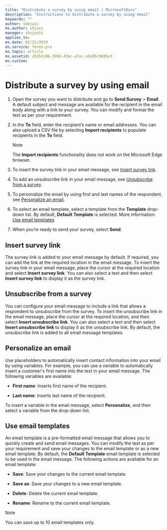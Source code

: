 ```yaml
---
title: "Distribute a survey by using email | MicrosoftDocs"
description: "Instructions to distribute a survey by using email"
keywords: ""
author: sbmjais
ms.author: shjais
manager: shujoshi
applies_to: 
ms.date: 02/21/2019
ms.service: forms-pro
ms.topic: article
ms.assetid: c5d53c06-299d-43bc-a7ac-e6185c9695e3
ms.custom: 
---
```

# Distribute a survey by using email

1.  Open the survey you want to distribute and go to **Send Survey** &gt; **Email**. A default subject and message are available for the recipient in the email body along with a link to your survey. You can modify and format the text as per your requirement.

2.  In the **To** field, enter the recipient’s name or email addresses. You can also upload a CSV file by selecting **Import recipients** to populate recipients in the **To** field.

    > [!NOTE]
    > The **Import recipients** functionality does not work on the Microsoft Edge browser.

3.  To insert the survey link in your email message, see [Insert survey link](#insert-survey-link).  

4.  To add an unsubscribe link in your email message, see [Unsubscribe from a survey](#unsubscribe-from-a-survey).  

5.  To personalize the email by using first and last names of the respondent, see [Personalize an email](#personalize-an-email).  

6.  To select an email template, select a template from the **Template** drop-down list. By default, **Default Template** is selected. More information: [Use email templates](#use-email-templates)  

7.  When you’re ready to send your survey, select **Send**.

## Insert survey link

The survey link is added to your email message by default. If required, you can add the link at the required location in the email message. To insert the survey link in your email message, place the cursor at the required location and select **Insert survey link**. You can also select a text and then select **Insert survey link** to display it as the survey link.

## Unsubscribe from a survey

You can configure your email message to include a link that allows a respondent to unsubscribe from the survey. To insert the unsubscribe link in the email message, place the cursor at the required location, and then select **Insert unsubscribe link**. You can also select a text and then select **Insert unsubscribe link** to display it as the unsubscribe link. By default, the unsubscribe link is added to all email message templates.

## Personalize an email

Use placeholders to automatically insert contact information into your email by using variables. For example, you can use a variable to automatically insert a customer's first name into the text in your email message. The following variables are available:

- **First name**: Inserts first name of the recipient.

- **Last name**: Inserts last name of the recipient.

To insert a variable in the email message, select **Personalize**, and then select a variable from the drop-down list.

## Use email templates

An email template is a pre-formatted email message that allows you to quickly create and send email messages. You can modify the text as per your requirement and save your changes to the email template or as a new email template. By default, the **Default Template** email template is selected to be used in the email message. The following actions are available for an email template:

- **Save**: Save your changes to the current email template.

- **Save as**: Save your changes to a new email template.

- **Delete**: Delete the current email template.

- **Rename**: Rename to the current email template.

> [!NOTE]
> You can save up to 10 email templates only.

